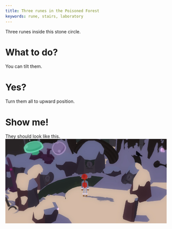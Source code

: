 ```yaml
---
title: Three runes in the Poisoned Forest
keywords: rune, stairs, laboratory
---
```


Three runes inside this stone circle.

# What to do?
You can tilt them.

# Yes?
Turn them all to upward position.

# Show me!
They should look like this.
![Runes image](runes.png)
